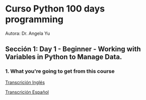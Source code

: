 <h1>Curso Python 100 days programming</h1> 
Autora: Dr. Angela Yu

<h2>Sección 1: Day 1 - Beginner - Working with Variables in Python to Manage Data.</h2>

<h3>1. What you're going to get from this course</h3>

<a href="01_Cap\TranscripcionEng.md" title="Transcripción Inglés">Transcrición Inglés</a>

<a href="01_Cap\TranscripcionEs.md" title="Transcripción Español">Transcrición Español</a>


